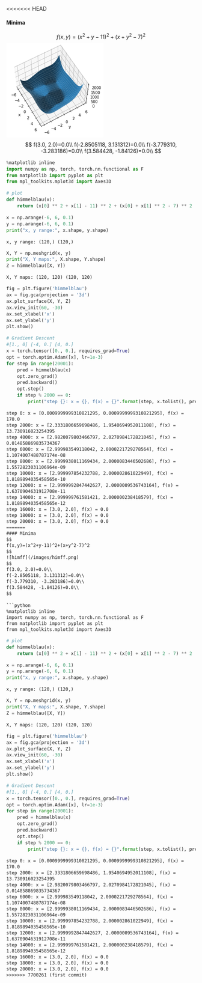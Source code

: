 <<<<<<< HEAD
#### Minima  
$$
f(x,y)=(x^2+y-11)^2+(x+y^2-7)^2
$$
![himff](/images/himff.png)
$$
f(3.0, 2.0)=0.0\\
f(-2.8505118, 3.131312)=0.0\\
f(-3.779310, -3.283186)=0.0\\
f(3.584428, -1.84126)=0.0\\
$$

```python
%matplotlib inline
import numpy as np, torch, torch.nn.functional as F
from matplotlib import pyplot as plt
from mpl_toolkits.mplot3d import Axes3D
```

```python
# plot
def himmelblau(x):
    return (x[0] ** 2 + x[1] - 11) ** 2 + (x[0] + x[1] ** 2 - 7) ** 2
```

```python
x = np.arange(-6, 6, 0.1)
y = np.arange(-6, 6, 0.1)
print("x, y range:", x.shape, y.shape)
```

```
x, y range: (120,) (120,)
```

```python
X, Y = np.meshgrid(x, y)
print("X, Y maps:", X.shape, Y.shape)
Z = himmelblau([X, Y])
```

```
X, Y maps: (120, 120) (120, 120)
```

```python
fig = plt.figure('himmelblau')
ax = fig.gca(projection = '3d')
ax.plot_surface(X, Y, Z)
ax.view_init(60, -30)
ax.set_xlabel('x')
ax.set_ylabel('y')
plt.show()
```

```python
# Gradient Descent
#[1., 0] [-4, 0.] [4, 0.]
x = torch.tensor([0., 0.], requires_grad=True)
opt = torch.optim.Adam([x], lr=1e-3)
for step in range(20001):
    pred = himmelblau(x)
    opt.zero_grad()
    pred.backward()
    opt.step()
    if step % 2000 == 0:
        print("step {}: x = {}, f(x) = {}".format(step, x.tolist(), pred.item()))
```

```
step 0: x = [0.0009999999310821295, 0.0009999999310821295], f(x) = 170.0
step 2000: x = [2.3331806659698486, 1.9540694952011108], f(x) = 13.730916023254395
step 4000: x = [2.9820079803466797, 2.0270984172821045], f(x) = 0.014858869835734367
step 6000: x = [2.999983549118042, 2.0000221729278564], f(x) = 1.1074007488787174e-08
step 8000: x = [2.9999938011169434, 2.0000083446502686], f(x) = 1.5572823031106964e-09
step 10000: x = [2.999997854232788, 2.000002861022949], f(x) = 1.8189894035458565e-10
step 12000: x = [2.9999992847442627, 2.0000009536743164], f(x) = 1.6370904631912708e-11
step 14000: x = [2.999999761581421, 2.000000238418579], f(x) = 1.8189894035458565e-12
step 16000: x = [3.0, 2.0], f(x) = 0.0
step 18000: x = [3.0, 2.0], f(x) = 0.0
step 20000: x = [3.0, 2.0], f(x) = 0.0
=======
#### Minima  
$$
f(x,y)=(x^2+y-11)^2+(x+y^2-7)^2
$$
![himff](/images/himff.png)
$$
f(3.0, 2.0)=0.0\\
f(-2.8505118, 3.131312)=0.0\\
f(-3.779310, -3.283186)=0.0\\
f(3.584428, -1.84126)=0.0\\
$$

```python
%matplotlib inline
import numpy as np, torch, torch.nn.functional as F
from matplotlib import pyplot as plt
from mpl_toolkits.mplot3d import Axes3D
```

```python
# plot
def himmelblau(x):
    return (x[0] ** 2 + x[1] - 11) ** 2 + (x[0] + x[1] ** 2 - 7) ** 2
```

```python
x = np.arange(-6, 6, 0.1)
y = np.arange(-6, 6, 0.1)
print("x, y range:", x.shape, y.shape)
```

```
x, y range: (120,) (120,)
```

```python
X, Y = np.meshgrid(x, y)
print("X, Y maps:", X.shape, Y.shape)
Z = himmelblau([X, Y])
```

```
X, Y maps: (120, 120) (120, 120)
```

```python
fig = plt.figure('himmelblau')
ax = fig.gca(projection = '3d')
ax.plot_surface(X, Y, Z)
ax.view_init(60, -30)
ax.set_xlabel('x')
ax.set_ylabel('y')
plt.show()
```

```python
# Gradient Descent
#[1., 0] [-4, 0.] [4, 0.]
x = torch.tensor([0., 0.], requires_grad=True)
opt = torch.optim.Adam([x], lr=1e-3)
for step in range(20001):
    pred = himmelblau(x)
    opt.zero_grad()
    pred.backward()
    opt.step()
    if step % 2000 == 0:
        print("step {}: x = {}, f(x) = {}".format(step, x.tolist(), pred.item()))
```

```
step 0: x = [0.0009999999310821295, 0.0009999999310821295], f(x) = 170.0
step 2000: x = [2.3331806659698486, 1.9540694952011108], f(x) = 13.730916023254395
step 4000: x = [2.9820079803466797, 2.0270984172821045], f(x) = 0.014858869835734367
step 6000: x = [2.999983549118042, 2.0000221729278564], f(x) = 1.1074007488787174e-08
step 8000: x = [2.9999938011169434, 2.0000083446502686], f(x) = 1.5572823031106964e-09
step 10000: x = [2.999997854232788, 2.000002861022949], f(x) = 1.8189894035458565e-10
step 12000: x = [2.9999992847442627, 2.0000009536743164], f(x) = 1.6370904631912708e-11
step 14000: x = [2.999999761581421, 2.000000238418579], f(x) = 1.8189894035458565e-12
step 16000: x = [3.0, 2.0], f(x) = 0.0
step 18000: x = [3.0, 2.0], f(x) = 0.0
step 20000: x = [3.0, 2.0], f(x) = 0.0
>>>>>>> 7700261 (first commit)
```